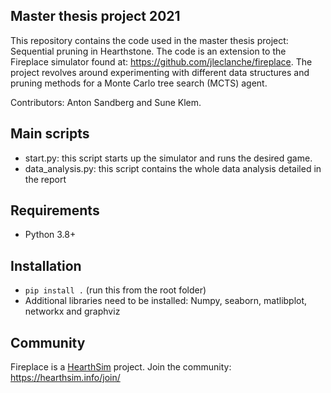 ## Master thesis project 2021 
This repository contains the code used in the master thesis project: Sequential pruning in Hearthstone. The code is an extension to the Fireplace simulator found at: https://github.com/jleclanche/fireplace. The project revolves around experimenting with different data structures and pruning methods for a Monte Carlo tree search (MCTS) agent. 

Contributors: Anton Sandberg and Sune Klem.

## Main scripts
* start.py: this script starts up the simulator and runs the desired game.
* data_analysis.py: this script contains the whole data analysis detailed in the report 


## Requirements

* Python 3.8+


## Installation

* `pip install .` (run this from the root folder)
* Additional libraries need to be installed: Numpy, seaborn, matlibplot, networkx and graphviz 


## Community

Fireplace is a [HearthSim](http://hearthsim.info/) project.
Join the community: <https://hearthsim.info/join/>
